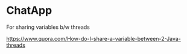 # ChatApp

For sharing variables b/w threads

https://www.quora.com/How-do-I-share-a-variable-between-2-Java-threads
